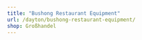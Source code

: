```yaml
---
title: "Bushong Restaurant Equipment"
url: /dayton/bushong-restaurant-equipment/
shop: Großhandel
---
```

